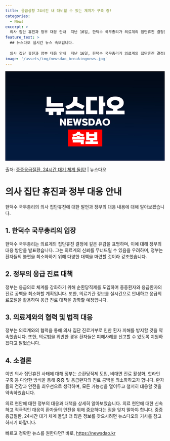 ```yaml
---
title: 응급상황 24시간 내 대비할 수 있는 체계가 구축 중!
categories:
  - News
excerpt: >
  의사 집단 휴진과 정부 대응 안내  지난 16일, 한덕수 국무총리가 의료계의 집단휴진 결정을 깊이 유감스럽게…
feature_text: >
  ## 뉴스다오 실시간 뉴스 속보입니다.

  의사 집단 휴진과 정부 대응 안내  지난 16일, 한덕수 국무총리가 의료계의 집단휴진 결정을 깊이 유감스럽게…
image: '/assets/img/newsdao_breakingnews.jpg'
---
```


![뉴스다오 속보](/assets/img/newsdao_breakingnews.jpg)

<p>출처: <a href="https://newsdao.kr/4263" rel="dofollow">중증응급질환, 24시간 대기 체계 돌입!</a> | 뉴스다오</p>

<h1>의사 집단 휴진과 정부 대응 안내</h1>

한덕수 국무총리의 의사 집단휴진에 대한 발언과 정부의 대응 내용에 대해 알아보겠습니다.

<h2 data-ke-size="size26">1. 한덕수 국무총리의 입장</h2>
한덕수 국무총리는 의료계의 집단휴진 결정에 깊은 유감을 표명하며, 이에 대해 정부의 대응 방안을 발표했습니다. 그는 의료계의 신뢰를 무너뜨릴 수 있음을 우려하며, 정부는 환자들의 불편을 최소화하기 위해 다양한 대책을 마련할 것이라 강조했습니다.

<h2 data-ke-size="size26">2. 정부의 응급 진료 대책</h2>
정부는 응급의료 체계를 강화하기 위해 순환당직제를 도입하여 중증환자와 응급환자의 진료 공백을 최소화할 계획입니다. 또한, 의료기관 정보를 실시간으로 안내하고 응급의료포털을 활용하여 응급 진료 대책을 강화할 예정입니다.

<h2 data-ke-size="size26">3. 의료계와의 협력 및 법적 대응</h2>
정부는 의료계와의 협력을 통해 의사 집단 진료거부로 인한 환자 피해를 방지할 것을 약속했습니다. 또한, 의료법을 위반한 경우 환자들은 피해사례를 신고할 수 있도록 지원하겠다고 밝혔습니다.

<h2 data-ke-size="size26">4. 소결론</h2>
이번 의사 집단휴진 사태에 대해 정부는 순환당직제 도입, 비대면 진료 활성화, 핫라인 구축 등 다양한 방식을 통해 중증 및 응급환자의 진료 공백을 최소화하고자 합니다. 환자들의 건강과 안전을 최우선으로 생각하며, 모든 가능성을 열어두고 철저히 대응할 것을 약속하였습니다.

의료 현안에 대한 정부의 대응과 대책을 상세히 알아보았습니다. 의료 현안에 대한 신속하고 적극적인 대응이 환자들의 안전을 위해 중요하다는 점을 잊지 말아야 합니다. 중증응급질환, 24시간 대기 체계 돌입! 더 많은 정보를 찾으시려면 뉴스다오의 기사를 참고하시기 바랍니다. 

빠르고 정확한 뉴스를 원한다면? 바로, <a href="https://newsdao.kr" rel="dofollow">https://newsdao.kr</a>


